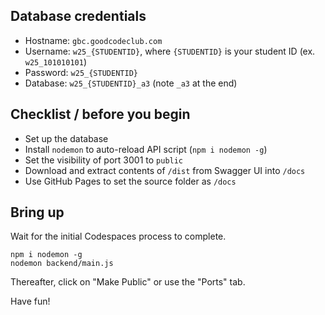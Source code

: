 ## Database credentials

- Hostname: `gbc.goodcodeclub.com`
- Username: `w25_{STUDENTID}`, where `{STUDENTID}` is your student ID (ex. `w25_101010101`)
- Password: `w25_{STUDENTID}`
- Database: `w25_{STUDENTID}_a3` (note `_a3` at the end)

## Checklist / before you begin

- Set up the database
- Install `nodemon` to auto-reload API script (`npm i nodemon -g`)
- Set the visibility of port 3001 to `public`
- Download and extract contents of `/dist` from Swagger UI into `/docs`
- Use GitHub Pages to set the source folder as `/docs`

## Bring up

Wait for the initial Codespaces process to complete.

```
npm i nodemon -g
nodemon backend/main.js
```

Thereafter, click on "Make Public" or use the "Ports" tab.

Have fun!